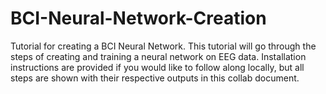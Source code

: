 # BCI-Neural-Network-Creation
Tutorial for creating a BCI Neural Network.
This tutorial will go through the steps of creating and training a neural network on EEG data. Installation instructions are provided if you would like to follow along locally, but all steps are shown with their respective outputs in this collab document.
